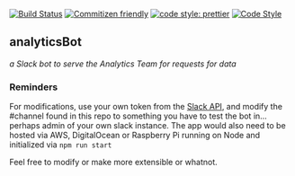 [![Build Status](https://travis-ci.com/Loonz806/analyticsBot.svg?token=yjsYavxxSpfWvgZXFFBR&branch=master)](https://travis-ci.com/Loonz806/analyticsBot)
[![Commitizen friendly](https://img.shields.io/badge/commitizen-friendly-brightgreen.svg)](http://commitizen.github.io/cz-cli/)
[![code style: prettier](https://img.shields.io/badge/code_style-prettier-ff69b4.svg?style=flat-square)](https://github.com/prettier/prettier)
[![Code Style](https://badgen.net/badge/code%20style/airbnb/ff5a5f?icon=airbnb)](https://github.com/airbnb/javascript)

## analyticsBot

_a Slack bot to serve the Analytics Team for requests for data_

### Reminders

For modifications, use your own token from the [Slack API](https://api.slack.com/apps), and modify the #channel found in this repo to something you have to test the bot in... perhaps admin of your own slack instance. The app would also need to be hosted via AWS, DigitalOcean or Raspberry Pi running on Node and initialized via `npm run start`

Feel free to modify or make more extensible or whatnot.
